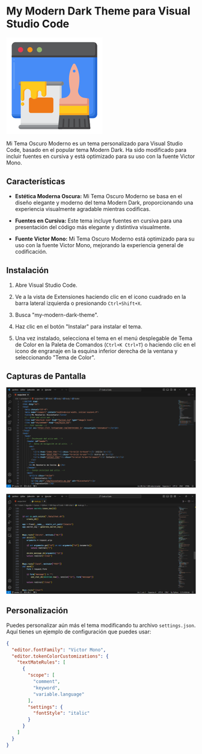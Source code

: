 # My Modern Dark Theme para Visual Studio Code

![Banner de Mi Tema Oscuro Moderno](icons/icon.png)

Mi Tema Oscuro Moderno es un tema personalizado para Visual Studio Code, basado en el popular tema Modern Dark. Ha sido modificado para incluir fuentes en cursiva y está optimizado para su uso con la fuente Victor Mono.

## Características

- **Estética Moderna Oscura:** Mi Tema Oscuro Moderno se basa en el diseño elegante y moderno del tema Modern Dark, proporcionando una experiencia visualmente agradable mientras codificas.

- **Fuentes en Cursiva:** Este tema incluye fuentes en cursiva para una presentación del código más elegante y distintiva visualmente.

- **Fuente Victor Mono:** Mi Tema Oscuro Moderno está optimizado para su uso con la fuente Victor Mono, mejorando la experiencia general de codificación.

## Instalación

1. Abre Visual Studio Code.

2. Ve a la vista de Extensiones haciendo clic en el icono cuadrado en la barra lateral izquierda o presionando `Ctrl+Shift+X`.

3. Busca "my-modern-dark-theme".

4. Haz clic en el botón "Instalar" para instalar el tema.

5. Una vez instalado, selecciona el tema en el menú desplegable de Tema de Color en la Paleta de Comandos (`Ctrl+K Ctrl+T`) o haciendo clic en el icono de engranaje en la esquina inferior derecha de la ventana y seleccionando "Tema de Color".

## Capturas de Pantalla

![Captura de Pantalla 1](images/screenshot1.png)

![Captura de Pantalla 2](images/screenshot2.png)

## Personalización

Puedes personalizar aún más el tema modificando tu archivo `settings.json`. Aquí tienes un ejemplo de configuración que puedes usar:

```json
{
  "editor.fontFamily": "Victor Mono",
  "editor.tokenColorCustomizations": {
    "textMateRules": [
      {
        "scope": [
          "comment",
          "keyword",
          "variable.language"
        ],
        "settings": {
          "fontStyle": "italic"
        }
      }
    ]
  }
}
